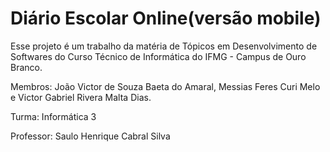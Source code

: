 # Diário Escolar Online(versão mobile)

 Esse projeto é um trabalho da matéria de Tópicos em Desenvolvimento de Softwares do Curso Técnico de Informática do IFMG - Campus de Ouro Branco.
 
 Membros: João Victor de Souza Baeta do Amaral, Messias Feres Curi Melo e Victor Gabriel Rivera Malta Dias.
 
 Turma: Informática 3

Professor: Saulo Henrique Cabral Silva
